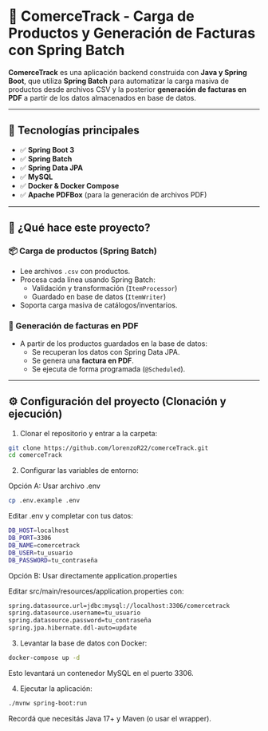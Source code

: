 # 🧾 ComerceTrack - Carga de Productos y Generación de Facturas con Spring Batch

**ComerceTrack** es una aplicación backend construida con **Java y Spring Boot**, que utiliza **Spring Batch** para automatizar la carga masiva de productos desde archivos CSV y la posterior **generación de facturas en PDF** a partir de los datos almacenados en base de datos.

---

## 🚀 Tecnologías principales

- ✅ **Spring Boot 3**
- ✅ **Spring Batch**
- ✅ **Spring Data JPA**
- ✅ **MySQL**
- ✅ **Docker & Docker Compose**
- ✅ **Apache PDFBox** (para la generación de archivos PDF)

---

## 🧠 ¿Qué hace este proyecto?

### 📦 Carga de productos (Spring Batch)
- Lee archivos `.csv` con productos.
- Procesa cada línea usando Spring Batch:
  - Validación y transformación (`ItemProcessor`)
  - Guardado en base de datos (`ItemWriter`)
- Soporta carga masiva de catálogos/inventarios.

### 📄 Generación de facturas en PDF
- A partir de los productos guardados en la base de datos:
  - Se recuperan los datos con Spring Data JPA.
  - Se genera una **factura en PDF**.
  - Se ejecuta de forma programada (`@Scheduled`).

---
## ⚙️ Configuración del proyecto (Clonación y ejecución)

1. Clonar el repositorio y entrar a la carpeta:

```bash
git clone https://github.com/lorenzoR22/comerceTrack.git
cd comerceTrack
```

2. Configurar las variables de entorno:

Opción A: Usar archivo .env
```bash
cp .env.example .env
```
Editar .env y completar con tus datos:
```bash
DB_HOST=localhost
DB_PORT=3306
DB_NAME=comercetrack
DB_USER=tu_usuario
DB_PASSWORD=tu_contraseña
```
Opción B: Usar directamente application.properties

Editar src/main/resources/application.properties con:
```bash
spring.datasource.url=jdbc:mysql://localhost:3306/comercetrack
spring.datasource.username=tu_usuario
spring.datasource.password=tu_contraseña
spring.jpa.hibernate.ddl-auto=update
```
3. Levantar la base de datos con Docker:
```bash
docker-compose up -d
```
Esto levantará un contenedor MySQL en el puerto 3306.

4. Ejecutar la aplicación:
```bash
./mvnw spring-boot:run
```
Recordá que necesitás Java 17+ y Maven (o usar el wrapper).

